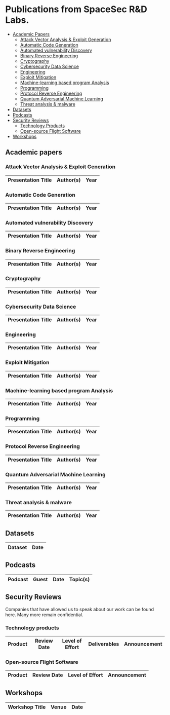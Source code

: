 # Publications from SpaceSec R&D Labs.

* [Academic Papers](#academic-papers)
  * [Attack Vector Analysis & Exploit Generation](#attack-vector-analysis-and-exploit-generation)
  * [Automatic Code Generation](#automated-code-generation)
  * [Automated vulnerability Discovery](#automated-vulnerability-discovery)
  * [Binary Reverse Engineering](#binary-reverse-engineering)
  * [Cryptography](#cryptography)
  * [Cybersecurity Data Science](#cybersecurity-data-science)
  * [Engineering](#engineering)
  * [Exploit Mitigation](#exploit-mitigation)
  * [Machine-learning based program Analysis](#machine-learning-program-analysis)
  * [Programming](#programming)
  * [Protocol Reverse Engineering](#protocol-reverse-engineering)
  * [Quantum Adversarial Machine Learning](#quantum-adversarial-machine-learning)
  * [Threat analysis & malware](#threat-analysis--malware)
* [Datasets](#datasets)
* [Podcasts](#podcasts)
* [Security Reviews](#security-reviews)
  * [Technology Products](#technology-products)
  * [Open-source Flight Software](#blockchain-protocols-and-software)
* [Workshops](#workshops)

## Academic papers


### Attack Vector Analysis & Exploit Generation

| Presentation Title | Author(s) | Year |
| --- | --- | --- |


### Automatic Code Generation

| Presentation Title | Author(s) | Year |
| --- | --- | --- |


### Automated vulnerability Discovery

| Presentation Title | Author(s) | Year |
| --- | --- | --- |


### Binary Reverse Engineering

| Presentation Title | Author(s) | Year |
| --- | --- | --- |


### Cryptography

| Presentation Title | Author(s) | Year |
| --- | --- | --- |


### Cybersecurity Data Science

| Presentation Title | Author(s) | Year |
| --- | --- | --- |


### Engineering

| Presentation Title | Author(s) | Year |
| --- | --- | --- |


### Exploit Mitigation

| Presentation Title | Author(s) | Year |
| --- | --- | --- |


### Machine-learning based program Analysis

| Presentation Title | Author(s) | Year |
| --- | --- | --- |


### Programming
| Presentation Title | Author(s) | Year |
| --- | --- | --- |


### Protocol Reverse Engineering
| Presentation Title | Author(s) | Year |
| --- | --- | --- |


### Quantum Adversarial Machine Learning
| Presentation Title | Author(s) | Year |
| --- | --- | --- |


### Threat analysis & malware

| Presentation Title | Author(s) | Year |
| --- | --- | --- |


## Datasets

| Dataset | Date |
| --- |---|


## Podcasts

| Podcast | Guest | Date | Topic(s) |
| --- | --- | --- | --- |

## Security Reviews

Companies that have allowed us to speak about our work can be found here. Many more remain confidential.

### Technology products

| Product | Review Date | Level of Effort | Deliverables | Announcement |
| --- | --- | --- | --- | --- |


### Open-source Flight Software

| Product | Review Date | Level of Effort | Announcement |
| --- | --- | --- | --- |


## Workshops

| Workshop Title | Venue | Date |
| --- | --- | --- |

